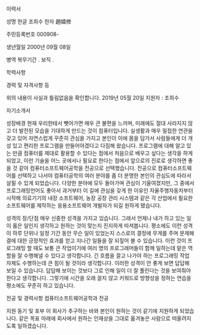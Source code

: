 이력서

성명
한글
조희수
한자
趙嬉修

주민등록번호
000908-

생년월일
2000년 09월 08일


병역
복무기간
.
보직
.

학력사항

경력 및 자격사항 등

위의 내용이 사실과 틀림없음을 확인합니다.
2019년 05월 20일
지원자 : 조희수


자기소개서

성장배경
현재 우리한테서 뺏어가면 매우 큰 불편을 느끼며, 미래에도 절대 사라지지 않고 더 발전된 모습을 기대하게 만드는 것이 컴퓨터입니다. 실생활과 매우 밀접한 연관을 갖고 있어 자연스럽게 꾸준히 관심을 가지고 본인이 이에 몸을 담가서 사람들에게 더 개성 있고 편리한 프로그램을 만들어야겠다고 다짐해 왔습니다. 프로그램에 대해 알고 있는 만큼 컴퓨터를 제대로 활용할 수 있다는 점에서 처음으로 배우고 싶다는 생각을 하게 되었고, 이런 기술을 어느 곳에서나 필요로 한다는 점에서 앞으로의 진로로 생각하면 좋을 것 같아 컴퓨터소프트웨어공학을 전공으로 선택했습니다.
전공으로 컴퓨터소프트웨어를 선택하고 나서야 컴퓨터공학의 여러 분야를 좀 더 분명한 본인의 관심도에 따라서 살필 수 있게 되었습니다. 다양한 분야에 모두 돌아가며 관심이 기울여졌지만, 그 중에서 프로그래밍언어도 좋아서 과거부터 이 길에 관심을 갖게 한 이유인 자율주행자동차부터 시작해 의료기기의 내장 소프트웨어, 농장 공장 관리 시스템과 같은 각 산업에서 필요한 소프트웨어를 제작하는 응용소프트웨어 개발자가 되길 원하게 됐습니다.

성격의 장/단점
매우 신중한 성격을 가지고 있습니다. 그래서 언제나 내가 하고 있는 일이 옳은 일인지 생각하고 원하는 것이 맞는지 진지하게 따져봅니다. 평소에도 이런 성격이 하루 단위나 일정 기간 동안 무슨 일이 있었는지 스스로의 결정에 무게를 주며 문제해결에 대한 긍정적인 효과를 얻고 지나간 일들을 잘 되짚어 볼 수 있습니다. 이런 것이 프로그래밍 할 때도 보통 큰 작업이기에 여러 명의 프로그래머들이 함께 일하는데 맡은 역할을 잘 수행해낼 수 있다고 생각합니다. 긴 흐름을 끌고 나가야 하는 프로그래밍 작업 자체도 수행하는데 큰 힘이 될 것이라 생각합니다.
이러한 성격이 안 좋게 보면 답답해 보일 수 있습니다. 답답해 보이는 것보다 그로 인해 일이 더 잘 풀린다는 것을 보여줘야 한다고 생각합니다. 그렇기에 시간을 오래 끌지 않고 키워드로 방향성을 정하는 연습을 평소에도 꾸준히 하고 있습니다.

전공 및 경력사항
컴퓨터소프트웨어공학과 전공

지원 동기 및 포부
이 회사가 추구하는 바와 본인이 원하는 것이 같기에 지원하게 되었습니다. 같은 목표 아래에 회사에서 원하는 인재상을 그대로 옮겨놓은 사람으로 떠올려지도록 일하겠습니다.

